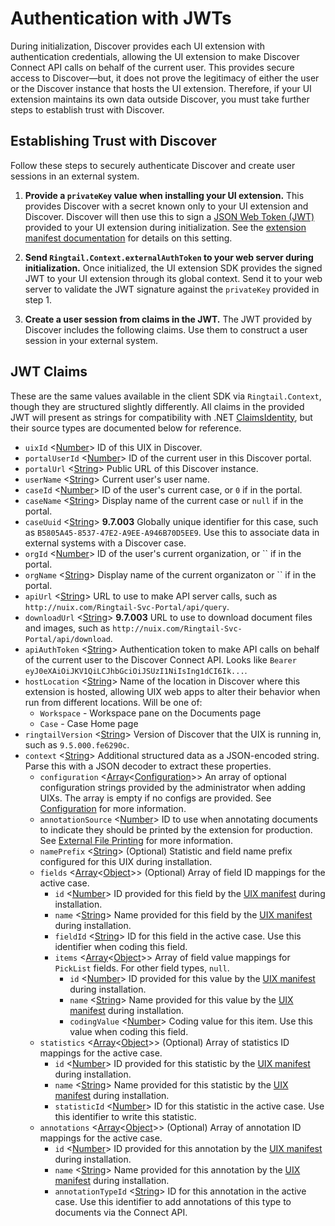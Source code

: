 # Authentication with JWTs

During initialization, Discover provides each UI extension with authentication credentials, allowing the UI extension to make Discover Connect API calls on behalf of the current user. This provides secure access to Discover&mdash;but, it does not prove the legitimacy of either the user or the Discover instance that hosts the UI extension. Therefore, if your UI extension maintains its own data outside Discover, you must take further steps to establish trust with Discover.

## Establishing Trust with Discover
Follow these steps to securely authenticate Discover and create user sessions in an external system.

1. __Provide a `privateKey` value when installing your UI extension.__ This provides Discover with a secret known only to your UI extension and Discover. Discover will then use this to sign a [JSON Web Token (JWT)](https://jwt.io/) provided to your UI extension during initialization. See the [extension manifest documentation](ExtensionManifest.md#top-level-settings) for details on this setting.

1. __Send `Ringtail.Context.externalAuthToken` to your web server during initialization.__ Once initialized, the UI extension SDK provides the signed JWT to your UI extension through its global context. Send it to your web server to validate the JWT signature against the `privateKey` provided in step 1.

1. __Create a user session from claims in the JWT.__ The JWT provided by Discover includes the following claims. Use them to construct a user session in your external system.

## JWT Claims
These are the same values available in the client SDK via  `Ringtail.Context`, though they are structured slightly differently. All claims in the provided JWT will present as strings for compatibility with .NET [ClaimsIdentity](https://msdn.microsoft.com/en-us/library/system.security.claims.claimsidentity(v=vs.110).aspx), but their source types are documented below for reference.

- `uixId` <[Number]> ID of this UIX in Discover.
- `portalUserId` <[Number]> ID of the current user in this Discover portal.
- `portalUrl` <[String]> Public URL of this Discover instance.
- `userName` <[String]> Current user's user name.
- `caseId` <[Number]> ID of the user's current case, or `0` if in the portal.
- `caseName` <[String]> Display name of the current case or `null` if in the portal.
- `caseUuid` <[String]> **9.7.003** Globally unique identifier for this case, such as `B5805A45-8537-47E2-A9EE-A946B70D5EE9`. Use this to associate data in external systems with a Discover case.
- `orgId` <[Number]> ID of the user's current organization, or `` if in the portal.
- `orgName` <[String]> Display name of the current organizaton or `` if in the portal.
- `apiUrl` <[String]> URL to use to make API server calls, such as `http://nuix.com/Ringtail-Svc-Portal/api/query`.
- `downloadUrl` <[String]> **9.7.003** URL to use to download document files and images, such as `http://nuix.com/Ringtail-Svc-Portal/api/download`.
- `apiAuthToken` <[String]> Authentication token to make API calls on behalf of the current user to the Discover Connect API. Looks like `Bearer eyJ0eXAiOiJKV1QiLCJhbGciOiJSUzI1NiIsIng1dCI6Ik...`.
- `hostLocation` <[String]> Name of the location in Discover where this extension is hosted, allowing UIX web apps to alter their behavior when run from different locations. Will be one of:
  - `Workspace` - Workspace pane on the Documents page
  - `Case` - Case Home page
- `ringtailVersion` <[String]> Version of Discover that the UIX is running in, such as `9.5.000.fe6290c`.
- `context` <[String]> Additional structured data as a JSON-encoded string. Parse this with a JSON decoder to extract these properties.
    - `configuration` <[Array]<[Configuration](API.md#configuration)>> An array of optional configuration strings provided by the administrator when adding UIXs. The array is empty if no configs are provided. See [Configuration](API.md#configuration) for more information.
    - `annotationSource` <[Number]> ID to use when annotating documents to indicate they should be printed by the extension for production. See [External File Printing](ExternalFilePrinting.md) for more information.
    - `namePrefix` <[String]> (Optional) Statistic and field name prefix configured for this UIX during installation.
    - `fields` <[Array]<[Object]>> (Optional) Array of field ID mappings for the active case.
        - `id` <[Number]> ID provided for this field by the [UIX manifest](ExtensionManifest.md) during installation.
        - `name` <[String]> Name provided for this field by the [UIX manifest](ExtensionManifest.md) during installation.
        - `fieldId` <[String]> ID for this field in the active case. Use this identifier when coding this field.
        - `items` <[Array]<[Object]>> Array of field value mappings for `PickList` fields. For other field types, `null`.
            - `id` <[Number]> ID provided for this value by the [UIX manifest](ExtensionManifest.md) during installation.
            - `name` <[String]> Name provided for this value by the [UIX manifest](ExtensionManifest.md) during installation.
            - `codingValue` <[Number]> Coding value for this item. Use this value when coding this field.
    - `statistics` <[Array]<[Object]>> (Optional) Array of statistics ID mappings for the active case.
        - `id` <[Number]> ID provided for this statistic by the [UIX manifest](ExtensionManifest.md) during installation.
        - `name` <[String]> Name provided for this statistic by the [UIX manifest](ExtensionManifest.md) during installation.
        - `statisticId` <[Number]> ID for this statistic in the active case. Use this identifier to write this statistic.
    - `annotations` <[Array]<[Object]>> (Optional) Array of annotation ID mappings for the active case.
      - `id` <[Number]> ID provided for this annotation by the [UIX manifest](ExtensionManifest.md) during installation.
      - `name` <[String]> Name provided for this annotation by the [UIX manifest](ExtensionManifest.md) during installation.
      - `annotationTypeId` <[String]> ID for this annotation in the active case. Use this identifier to add annotations of this type to documents via the Connect API.


[Array]: https://developer.mozilla.org/en-US/docs/Web/JavaScript/Reference/Global_Objects/Array "Array"
[boolean]: https://developer.mozilla.org/en-US/docs/Web/JavaScript/Data_structures#Boolean_type "Boolean"
[function]: https://developer.mozilla.org/en-US/docs/Web/JavaScript/Reference/Global_Objects/Function "Function"
[number]: https://developer.mozilla.org/en-US/docs/Web/JavaScript/Data_structures#Number_type "Number"
[Object]: https://developer.mozilla.org/en-US/docs/Web/JavaScript/Reference/Global_Objects/Object "Object"
[string]: https://developer.mozilla.org/en-US/docs/Web/JavaScript/Data_structures#String_type "String"
